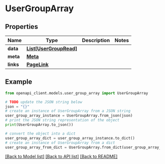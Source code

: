 # UserGroupArray


## Properties

Name | Type | Description | Notes
------------ | ------------- | ------------- | -------------
**data** | [**List[UserGroupRead]**](UserGroupRead.md) |  | 
**meta** | [**Meta**](Meta.md) |  | 
**links** | [**PageLink**](PageLink.md) |  | 

## Example

```python
from openapi_client.models.user_group_array import UserGroupArray

# TODO update the JSON string below
json = "{}"
# create an instance of UserGroupArray from a JSON string
user_group_array_instance = UserGroupArray.from_json(json)
# print the JSON string representation of the object
print(UserGroupArray.to_json())

# convert the object into a dict
user_group_array_dict = user_group_array_instance.to_dict()
# create an instance of UserGroupArray from a dict
user_group_array_from_dict = UserGroupArray.from_dict(user_group_array_dict)
```
[[Back to Model list]](../README.md#documentation-for-models) [[Back to API list]](../README.md#documentation-for-api-endpoints) [[Back to README]](../README.md)


